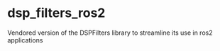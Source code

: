 # dsp_filters_ros2
Vendored version of the DSPFilters library to streamline its use in ros2 applications
